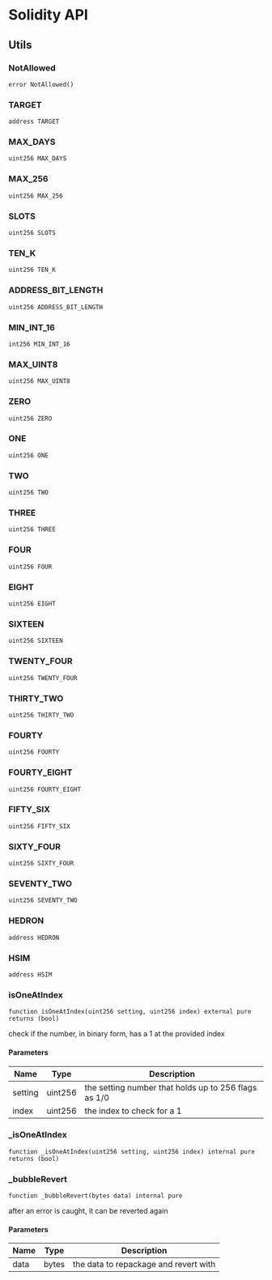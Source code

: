# Solidity API

## Utils

### NotAllowed

```solidity
error NotAllowed()
```

### TARGET

```solidity
address TARGET
```

### MAX_DAYS

```solidity
uint256 MAX_DAYS
```

### MAX_256

```solidity
uint256 MAX_256
```

### SLOTS

```solidity
uint256 SLOTS
```

### TEN_K

```solidity
uint256 TEN_K
```

### ADDRESS_BIT_LENGTH

```solidity
uint256 ADDRESS_BIT_LENGTH
```

### MIN_INT_16

```solidity
int256 MIN_INT_16
```

### MAX_UINT8

```solidity
uint256 MAX_UINT8
```

### ZERO

```solidity
uint256 ZERO
```

### ONE

```solidity
uint256 ONE
```

### TWO

```solidity
uint256 TWO
```

### THREE

```solidity
uint256 THREE
```

### FOUR

```solidity
uint256 FOUR
```

### EIGHT

```solidity
uint256 EIGHT
```

### SIXTEEN

```solidity
uint256 SIXTEEN
```

### TWENTY_FOUR

```solidity
uint256 TWENTY_FOUR
```

### THIRTY_TWO

```solidity
uint256 THIRTY_TWO
```

### FOURTY

```solidity
uint256 FOURTY
```

### FOURTY_EIGHT

```solidity
uint256 FOURTY_EIGHT
```

### FIFTY_SIX

```solidity
uint256 FIFTY_SIX
```

### SIXTY_FOUR

```solidity
uint256 SIXTY_FOUR
```

### SEVENTY_TWO

```solidity
uint256 SEVENTY_TWO
```

### HEDRON

```solidity
address HEDRON
```

### HSIM

```solidity
address HSIM
```

### isOneAtIndex

```solidity
function isOneAtIndex(uint256 setting, uint256 index) external pure returns (bool)
```

check if the number, in binary form, has a 1 at the provided index

#### Parameters

| Name | Type | Description |
| ---- | ---- | ----------- |
| setting | uint256 | the setting number that holds up to 256 flags as 1/0 |
| index | uint256 | the index to check for a 1 |

### _isOneAtIndex

```solidity
function _isOneAtIndex(uint256 setting, uint256 index) internal pure returns (bool)
```

### _bubbleRevert

```solidity
function _bubbleRevert(bytes data) internal pure
```

after an error is caught, it can be reverted again

#### Parameters

| Name | Type | Description |
| ---- | ---- | ----------- |
| data | bytes | the data to repackage and revert with |

